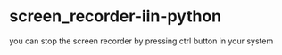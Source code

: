 # screen_recorder-iin-python
you can stop the screen recorder by pressing ctrl button in your system
